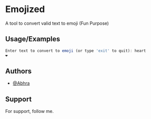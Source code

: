 
# Emojized

A tool to convert valid text to emoji (Fun Purpose)




## Usage/Examples

```javascript
Enter text to convert to emoji (or type 'exit' to quit): heart
❤️
```


## Authors

- [@Abhra](https://www.github.com/abhrajyoti-01)


## Support

For support, follow me.

